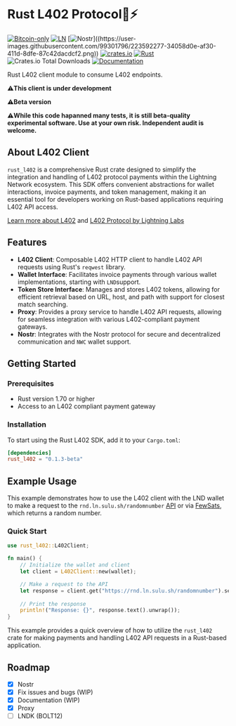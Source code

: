# Rust L402 Protocol🦀⚡

[![Bitcoin-only](https://img.shields.io/badge/bitcoin-only-FF9900?logo=bitcoin)](https://twentyone.world)
[![LN](https://img.shields.io/badge/lightning-792EE5?logo=lightning)](https://mempool.space/lightning)
[![Nostr](https://img.shields.io/badge/nostr-only-FF9900?)]((https://user-images.githubusercontent.com/99301796/223592277-34058d0e-af30-411d-8dfe-87c42dacdcf2.png))
[![crates.io](https://img.shields.io/crates/v/rust-l402)](https://crates.io/crates/rust-l402)
[![Rust](https://github.com/AreaLayer/rust-l402/actions/workflows/rust.yml/badge.svg)](https://github.com/AreaLayer/rust-l402/actions/workflows/rust.yml)
![Crates.io Total Downloads](https://img.shields.io/crates/d/rust-l402)
[![Documentation](https://img.shields.io/static/v1?logo=read-the-docs&label=docs.rs&message=rust_l402&color=informational)](https://docs.rs/rust_l402/latest/rust_l402/)


Rust L402 client module to consume L402 endpoints. 

⚠️**This client is under development**

⚠️**Beta version**

⚠️**While this code hapanned many tests, it is still beta-quality experimental software. Use at your own risk. Independent audit is welcome.**

## About L402 Client

`rust_l402` is a comprehensive Rust crate designed to simplify the integration and handling of L402 protocol payments within the Lightning Network ecosystem. This SDK offers convenient abstractions for wallet interactions, invoice payments, and token management, making it an essential tool for developers working on Rust-based applications requiring L402 API access.

[Learn more about L402](https://l402.org) and [L402 Protocol by Lightning Labs](https://docs.lightning.engineering/the-lightning-network/l402)

## Features

- **L402 Client**: Composable L402 HTTP client to handle L402 API requests using Rust's `reqwest` library.
- **Wallet Interface**: Facilitates invoice payments through various wallet implementations, starting with `LND`support.
- **Token Store Interface**: Manages and stores L402 tokens, allowing for efficient retrieval based on URL, host, and path with support for closest match searching.
- **Proxy**: Provides a proxy service to handle L402 API requests, allowing for seamless integration with various L402-compliant payment gateways.
- **Nostr**: Integrates with the Nostr protocol for secure and decentralized communication and `NWC` wallet support.

## Getting Started

### Prerequisites

- Rust version 1.70 or higher
- Access to an L402 compliant payment gateway

### Installation

To start using the Rust L402 SDK, add it to your `Cargo.toml`:

```toml
[dependencies]
rust_l402 = "0.1.3-beta"
```

## Example Usage

This example demonstrates how to use the L402 client with the LND wallet to make a request to the `rnd.ln.sulu.sh/randomnumber` [API](https://docs.sulu.sh/docs/l402-demonstration) or via [FewSats](https://www.fewsats.com/), which returns a random number.

### Quick Start

```rust
use rust_l402::L402Client;

fn main() {
    // Initialize the wallet and client
    let client = L402Client::new(wallet);

    // Make a request to the API
    let response = client.get("https://rnd.ln.sulu.sh/randomnumber").send().unwrap();
    
    // Print the response
    println!("Response: {}", response.text().unwrap());
}
```

This example provides a quick overview of how to utilize the `rust_l402` crate for making payments and handling L402 API requests in a Rust-based application.

## Roadmap

- [x] Nostr 
- [x] Fix issues and bugs (WIP)
- [x] Documentation (WIP)
- [x] Proxy
- [ ] LNDK (BOLT12)
